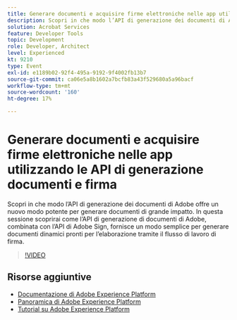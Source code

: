 ```yaml
---
title: Generare documenti e acquisire firme elettroniche nelle app utilizzando le API di generazione documenti e firma
description: Scopri in che modo l’API di generazione dei documenti di Adobe offre un nuovo modo potente per generare documenti di grande impatto. In questa sessione scoprirai come l’API di generazione di documenti di Adobe, combinata con l’API di Adobe Sign, fornisce un modo semplice per generare documenti dinamici pronti per l’elaborazione tramite il flusso di lavoro di firma.
solution: Acrobat Services
feature: Developer Tools
topic: Development
role: Developer, Architect
level: Experienced
kt: 9210
type: Event
exl-id: e1189b02-92f4-495a-9192-9f4002fb13b7
source-git-commit: ca06e5a8b1602a7bcfb83a43f529680a5a96bacf
workflow-type: tm+mt
source-wordcount: '160'
ht-degree: 17%

---
```


# Generare documenti e acquisire firme elettroniche nelle app utilizzando le API di generazione documenti e firma

Scopri in che modo l’API di generazione dei documenti di Adobe offre un nuovo modo potente per generare documenti di grande impatto. In questa sessione scoprirai come l’API di generazione di documenti di Adobe, combinata con l’API di Adobe Sign, fornisce un modo semplice per generare documenti dinamici pronti per l’elaborazione tramite il flusso di lavoro di firma.

>[!VIDEO](https://video.tv.adobe.com/v/338094/?quality=12&learn=on&hidetitle=true)

## Risorse aggiuntive

- [Documentazione di Adobe Experience Platform](https://experienceleague.adobe.com/docs/experience-platform.html)
- [Panoramica di Adobe Experience Platform](https://experienceleague.adobe.com/docs/experience-platform/landing/home.html?lang=it)
- [Tutorial su Adobe Experience Platform](https://experienceleague.adobe.com/docs/platform-learn/tutorials/overview.html?lang=it)
